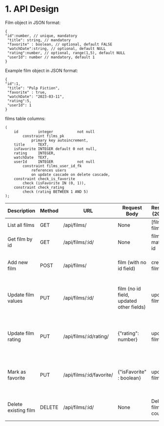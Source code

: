 # 1. API Design

Film object in JSON format:

    {
    "id":number, // unique, mandatory
     "title": string, // mandatory 
     "favorite" : boolean, // optional, default FALSE
     "watchDate":string, // optional, default NULL
     "rating":number, // optional, range(1,5), default NULL
     "userId": number // mandatory, default 1
    }

Example film object in JSON format:

    {
    "id":1,
     "title": "Pulp Fiction",
     "favorite" : true, 
     "watchDate": "2023-03-11", 
     "rating":5, 
     "userId": 1 
    }

films table columns:

    (
        id         integer           not null
            constraint films_pk
                primary key autoincrement,
        title      TEXT,
        isFavorite INTEGER default 0 not null,
        rating     INTEGER,
        watchDate  TEXT,
        userId     INTEGER           not null
            constraint films_user_id_fk
                references users
                on update cascade on delete cascade,
        constraint check_is_favorite
            check (isFavorite IN (0, 1)),
        constraint check_rating
            check (rating BETWEEN 1 AND 5)
    );


| Description          | Method | URL                      | Request Body                             | Response (200 OK)     | Error                                                        |
| -------------------- | ------ | ------------------------ | ---------------------------------------- | --------------------- | ------------------------------------------------------------ |
| List all films       | GET    | /api/films/              | None                                     | [film1, film2, ...]   | 500                                                          |
| Get film by id       | GET    | /api/films/:id/          | None                                     | film with matching id | 404(film not found), 500                                     |
| Add new film         | POST   | /api/films/              | film (with no id field)                  | created film          | 422(invalid input), 503(database error)                      |
| Update film values   | PUT    | /api/films/:id/          | film (no id field, updated other fields) | updated film          | 404(film not found), 422(invalid input), 503(database error) |
| Update film rating   | PUT    | /api/films/:id/rating/   | {"rating": number}                       | updated film          | 404(film not found), 422(invalid input), 503(database error) |
| Mark as favorite     | PUT    | /api/films/:id/favorite/ | {"isFavorite" : boolean}                 | updated film          | 404(film not found), 422(invalid input), 503(database error) |
| Delete existing film | DELETE | /api/films/:id/          | None                                     | Deleted films count   | 404(film not found), 503(database error)                     |
